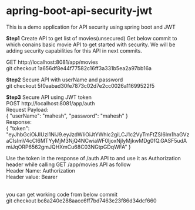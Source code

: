 # apring-boot-api-security-jwt
This is a demo application for API security using spring boot and JWT

**Step1** Create API to get list of movies(unsecured)
Get below commit to which conains basic movie API to get started with security.
We will be adding security capabilities for this API in next commits.

GET http://localhost:8081/app/movies
<br>
git checkout 1a656df8e44f77582c16ff3a331b5ea2a97bb16a

**Step2** Secure API with userName and password
<br>
git checkout 5f0aabad30fe7873c02d7e2cc0026a11699522f5

**Step3** Secure API using JWT token
<br>
POST http://localhost:8081/app/auth
<br>
Request Payload:
<br>
{
    "userName": "mahesh",
    "password": "mahesh"
}
<br>
Response:
<br>
{
    "token": "eyJhbGciOiJIUzI1NiJ9.eyJzdWIiOiJtYWhlc2giLCJ1c2VyTmFtZSI6Im1haGVzaCIsImV4cCI6MTYyMjM3NjQ4NCwiaWF0IjoxNjIyMjkwMDg0fQ.GASF5udAmiJqORP6562gmJQHXmCu68C03NGtpGDqWFA"
}
<br>

Use the token in the response of /auth API to and use it as Authorization header while calling GET /app/movies API as follow
<br>
Header Name: Authorization
<br>
Header value: Bearer <token>

<br>
you can get working code from below commit<br>
git checkout bc8a240e288aacc6ff7bd7463e23f86d34dcf660
